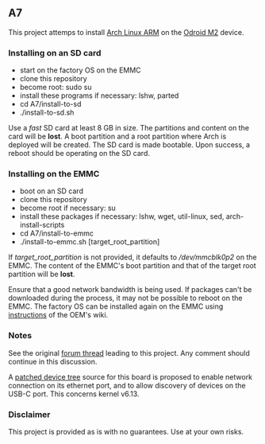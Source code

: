## A7

This project attemps to install [Arch Linux ARM](https://archlinuxarm.org/) on the [Odroid M2](https://wiki.odroid.com/odroid-m2/odroid-m2) device.

### Installing on an SD card

 - start on the factory OS on the EMMC
 - clone this repository
 - become root: sudo su
 - install these programs if necessary: lshw, parted
 - cd A7/install-to-sd
 - ./install-to-sd.sh

Use a *fast* SD card at least 8 GB in size. The partitions and content on the card will be **lost**. A boot partition and a root partition where Arch is deployed will be created. The SD card is made bootable. Upon success, a reboot should be operating on the SD card.

### Installing on the EMMC

 - boot on an SD card
 - clone this repository
 - become root if necessary: su
 - install these packages if necessary: lshw, wget, util-linux, sed, arch-install-scripts
 - cd A7/install-to-emmc
 - ./install-to-emmc.sh [target_root_partition]

If *target_root_partition* is not provided, it defaults to */dev/mmcblk0p2* on the EMMC. The content of the EMMC's boot partition and that of the target root partition will be **lost**.

Ensure that a good network bandwidth is being used. If packages can't be downloaded during the process, it may not be possible to reboot on the EMMC. The factory OS can be installed again on the EMMC using [instructions](https://wiki.odroid.com/odroid-m2/getting_started/getting_started) of the OEM's wiki.

### Notes

See the original [forum thread](https://archlinuxarm.org/forum/viewtopic.php?f=67&t=17166) leading to this project. Any comment should continue in this discussion.

A [patched device tree](resources/dts/README.md) source for this board is proposed to enable network connection on its ethernet port, and to allow discovery of devices on the USB-C port. This concerns kernel v6.13.

### Disclaimer

This project is provided as is with no guarantees. Use at your own risks.

